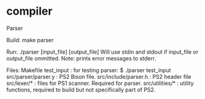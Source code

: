 compiler
========

Parser

Build:
make parser

Run:
./parser [input_file] [output_file]
Will use stdin and stdout if input_file or output_file ommitted.
Note: prints error messages to stderr.

Files:
Makefile
test_input : for testing parser: $ ./parser test_input
src/parser/parser.y : PS2 Bison file.
src/include/parser.h : PS2 header file
src/lexer/* : files for PS1 scanner. Required for parser.
src/utilities/* : utility functions, required to build but not specifically part of PS2.

